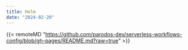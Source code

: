 ```yaml
---
title: Helm
date: "2024-02-20"
---
```


{{< remoteMD "https://github.com/parodos-dev/serverless-workflows-config/blob/gh-pages/README.md?raw=true" >}}
